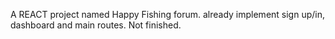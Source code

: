 A REACT project named Happy Fishing forum.
already implement sign up/in, dashboard and main routes.
Not finished.
